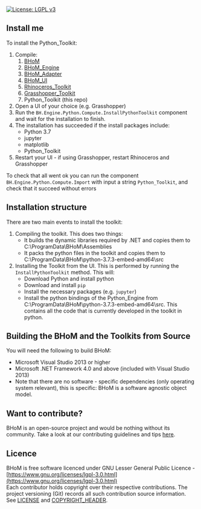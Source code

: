 [![License: LGPL v3](https://img.shields.io/badge/License-LGPL%20v3-blue.svg)](https://www.gnu.org/licenses/lgpl-3.0)
## Install me
To install the Python_Toolkit:
1. Compile:  
    1. [BHoM](https://github.com/BHoM/BHoM)  
    1. [BHoM_Engine](https://github.com/BHoM/BHoM_Engine)  
    1. [BHoM_Adapter](https://github.com/BHoM/BHoM_Adapter)   
    1. [BHoM_UI](https://github.com/BHoM/BHoM_UI)  
	  1. [Rhinoceros_Toolkit](https://github.com/BHoM/Rhinoceros_Toolkit)  
	  1. [Grasshopper_Toolkit](https://github.com/BHoM/Grasshopper_Toolkit)  
	  1. Python_Toolkit (this repo)
1. Open a UI of your choice (e.g. Grasshopper)
1. Run the `BH.Engine.Python.Compute.InstallPythonToolkit` component and wait for the installation to finish.
1. The installation has succeeded if the install packages include:
	  - Python 3.7
  	- jupyter
  	- matplotlib
  	- Python_Toolkit
1. Restart your UI - if using Grasshopper, restart Rhinoceros and Grasshopper

To check that all went ok you can run the component `BH.Engine.Python.Compute.Import` with input a string `Python_Toolkit`,
and check that it succeed without errors

## Installation structure
There are two main events to install the toolkit:
1. Compiling the toolkit. This does two things:
	- It builds the dynamic libraries required by .NET and copies them to C:\ProgramData\BHoM\Assemblies
	- It packs the python files in the toolkit and copies them to C:\ProgramData\BHoM\python-3.7.3-embed-amd64\src
2. Installing the Toolkit from the UI. This is performed by running the `InstallPythonToolkit` method. This will:
	- Download Python and install python
	- Download and install `pip`
	- Install the necessary packages (e.g. `jupyter`)
	- Install the python bindings of the Python_Engine from C:\ProgramData\BHoM\python-3.7.3-embed-amd64\src.
	  This contains all the code that is currently developed in the toolkit in python.


## Building the BHoM and the Toolkits from Source ##
You will need the following to build BHoM:

- Microsoft Visual Studio 2013 or higher
- Microsoft .NET Framework 4.0 and above (included with Visual Studio 2013)
- Note that there are no software - specific dependencies (only operating system relevant), this is specific: BHoM is a software agnostic object model.


## Want to contribute? ##

BHoM is an open-source project and would be nothing without its community. Take a look at our contributing guidelines and tips [here](https://github.com/BHoM/BHoM/blob/master/CONTRIBUTING.md).


## Licence ##

BHoM is free software licenced under GNU Lesser General Public Licence - [https://www.gnu.org/licenses/lgpl-3.0.html](https://www.gnu.org/licenses/lgpl-3.0.html)  
Each contributor holds copyright over their respective contributions.
The project versioning (Git) records all such contribution source information.
See [LICENSE](https://github.com/BHoM/BHoM/blob/master/LICENSE) and [COPYRIGHT_HEADER](https://github.com/BHoM/BHoM/blob/master/COPYRIGHT_HEADER.txt).
